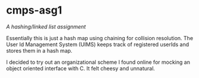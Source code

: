 # cmps-asg1
*A hashing/linked list assignment*

Essentially this is just a hash map using chaining for
collision resolution. The User Id Management
System (UIMS) keeps track of registered userIds and stores
them in a hash map.

I decided to try out an organizational scheme I found online
for mocking an object oriented interface with C. It felt
cheesy and unnatural.
